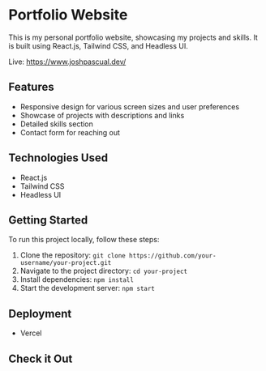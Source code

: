 # Portfolio Website

This is my personal portfolio website, showcasing my projects and skills. It is built using React.js, Tailwind CSS, and Headless UI.

Live: https://www.joshpascual.dev/

## Features

- Responsive design for various screen sizes and user preferences
- Showcase of projects with descriptions and links
- Detailed skills section
- Contact form for reaching out

## Technologies Used

- React.js
- Tailwind CSS
- Headless UI

## Getting Started

To run this project locally, follow these steps:

1. Clone the repository: `git clone https://github.com/your-username/your-project.git`
2. Navigate to the project directory: `cd your-project`
3. Install dependencies: `npm install`
4. Start the development server: `npm start`

## Deployment

- Vercel

## Check it Out

